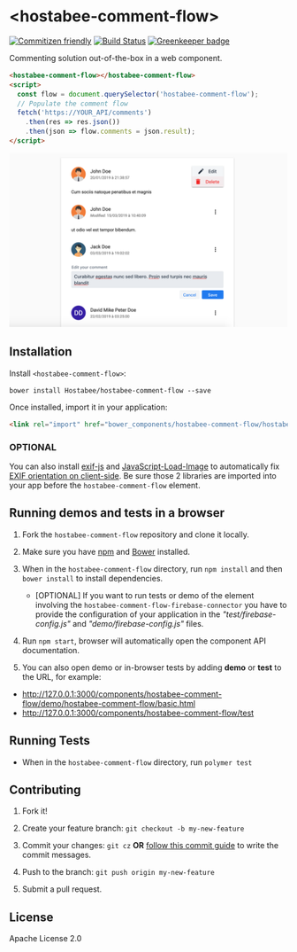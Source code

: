 # \<hostabee-comment-flow\>

[![Commitizen friendly](https://img.shields.io/badge/commitizen-friendly-brightgreen.svg)](http://commitizen.github.io/cz-cli/)
[![Build Status](https://travis-ci.org/Hostabee/hostabee-comment-flow.svg?branch=master)](https://travis-ci.org/Hostabee/hostabee-comment-flow) [![Greenkeeper badge](https://badges.greenkeeper.io/Hostabee/hostabee-comment-flow.svg)](https://greenkeeper.io/)

Commenting solution out-of-the-box in a web component.

```html
<hostabee-comment-flow></hostabee-comment-flow>
<script>
  const flow = document.querySelector('hostabee-comment-flow');
  // Populate the comment flow
  fetch('https://YOUR_API/comments')
    .then(res => res.json())
    .then(json => flow.comments = json.result);
</script>
```

![Screenshot of hostabee-comment-flow](https://raw.githubusercontent.com/Hostabee/hostabee-comment-flow/master/screenshot.png)

## Installation

Install `<hostabee-comment-flow>`:

```shell
bower install Hostabee/hostabee-comment-flow --save
```

Once installed, import it in your application:

```html
<link rel="import" href="bower_components/hostabee-comment-flow/hostabee-comment-flow.html">
```

### OPTIONAL

You can also install [exif-js](https://github.com/exif-js/exif-js) and [JavaScript-Load-Image](https://github.com/blueimp/JavaScript-Load-Image) to automatically fix [EXIF orientation on client-side](https://stackoverflow.com/questions/20600800). Be sure those 2 libraries are imported into your app before the `hostabee-comment-flow` element.

## Running demos and tests in a browser

1. Fork the `hostabee-comment-flow` repository and clone it locally.

2. Make sure you have [npm](https://www.npmjs.com/) and [Bower](https://bower.io) installed.

3. When in the `hostabee-comment-flow` directory, run `npm install` and then `bower install` to install dependencies.

    * [OPTIONAL] If you want to run tests or demo of the element involving the `hostabee-comment-flow-firebase-connector` you have to provide the configuration of your application in the _"test/firebase-config.js"_ and _"demo/firebase-config.js"_ files.

4. Run `npm start`, browser will automatically open the component API documentation.

5. You can also open demo or in-browser tests by adding **demo** or **test** to the URL, for example:

* http://127.0.0.1:3000/components/hostabee-comment-flow/demo/hostabee-comment-flow/basic.html
* http://127.0.0.1:3000/components/hostabee-comment-flow/test

## Running Tests

* When in the `hostabee-comment-flow` directory, run `polymer test`

## Contributing

1. Fork it!
2. Create your feature branch: `git checkout -b my-new-feature`
3. Commit your changes: `git cz` **OR** [follow this commit guide](https://conventionalcommits.org/) to write the commit messages.

4. Push to the branch: `git push origin my-new-feature`
5. Submit a pull request.

## License

Apache License 2.0
